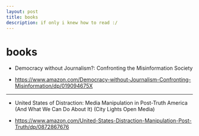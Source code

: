 ```yaml
---
layout: post
title: books
description: if only i knew how to read :/
---
```


# books

* Democracy without Journalism?: Confronting the Misinformation Society

* https://www.amazon.com/Democracy-without-Journalism-Confronting-Misinformation/dp/019094675X

____

* United States of Distraction: Media Manipulation in Post-Truth America (And What We Can Do About It) (City Lights Open Media) 


* https://www.amazon.com/United-States-Distraction-Manipulation-Post-Truth/dp/0872867676
